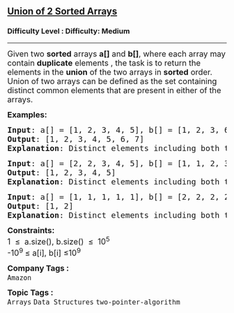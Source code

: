 <h2><a href="https://www.geeksforgeeks.org/problems/union-of-two-sorted-arrays-1587115621/1?page=2&category=Arrays,Java&sortBy=submissions">Union of 2 Sorted Arrays</a></h2><h3>Difficulty Level : Difficulty: Medium</h3><hr><div class="problems_problem_content__Xm_eO"><p><span style="font-size: 18px;">Given two <strong>sorted</strong>&nbsp;arrays&nbsp;<strong>a[]</strong>&nbsp;and&nbsp;<strong>b[]</strong>, where each array may contain <strong>duplicate</strong>&nbsp;elements , the task is to return the elements in the&nbsp;<strong>union</strong> of the two arrays in <strong>sorted</strong> order.<br></span><span style="font-size: 18px;">Union of two arrays can be defined as the set containing distinct common elements that are present in either of the arrays.</span></p>
<p><span style="font-size: 18px;"><strong>Examples:</strong></span></p>
<pre><span style="font-size: 18px;"><strong>Input</strong>: a[] = [1, 2, 3, 4, 5], b[] = [1, 2, 3, 6, 7]</span><br><span style="font-size: 18px;"><strong>Output</strong>: [1, 2, 3, 4, 5, 6, 7]</span><br><span style="font-size: 18px;"><strong>Explanation</strong>: Distinct elements including both the arrays are: 1 2 3 4 5 6 7.</span></pre>
<pre><span style="font-size: 18px;"><strong>Input</strong>: a[] = [2, 2, 3, 4, 5], b[] = [1, 1, 2, 3, 4]
<strong>Output</strong>: [1, 2, 3, 4, 5]
<strong>Explanation</strong>: Distinct elements including both the arrays are: 1 2 3 4 5.</span></pre>
<pre><span style="font-size: 18px;"><strong>Input</strong>: a[] = [1, 1, 1, 1, 1], b[] = [2, 2, 2, 2, 2]
<strong>Output</strong>: [1, 2]
<strong>Explanation</strong>: Distinct elements including both the arrays are: 1 2.</span></pre>
<p><span style="font-size: 18px;"><strong>Constraints:</strong><br>1&nbsp; ≤&nbsp; a.size(), b.size()&nbsp; ≤&nbsp; 10<sup>5</sup><br>-10<sup>9 </sup>≤ a[i], b[i] ≤10<sup>9</sup></span></p></div><p><span style=font-size:18px><strong>Company Tags : </strong><br><code>Amazon</code>&nbsp;<br><p><span style=font-size:18px><strong>Topic Tags : </strong><br><code>Arrays</code>&nbsp;<code>Data Structures</code>&nbsp;<code>two-pointer-algorithm</code>&nbsp;